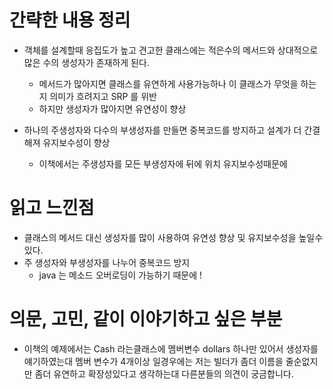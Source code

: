 # 간략한 내용 정리

- 객체를 설계할때 응집도가 높고 견고한 클래스에는 적은수의 메서드와 상대적으로 
많은 수의 생성자가 존재하게 된다.
    - 메서드가 많아지면 클래스를 유연하게 사용가능하나 이 클래스가 무엇을 하는지 의미가 흐려지고 SRP 를 위반
    - 하지만 생성자가 많아지면 유연성이 향상

- 하나의 주생성자와 다수의 부생성자를 만들면 중복코드를 방지하고 설계가 더 간결해져 유지보수성이 향상
    - 이책에서는 주생성자를 모든 부생성자에 뒤에 위치 유지보수성때문에

# 읽고 느낀점

- 클래스의 메서드 대신 생성자를 많이 사용하여 유연성 향상 및 유지보수성을 높일수있다.
- 주 생성자와 부생성자를 나누어 중복코드 방지 
    - java 는  메소드 오버로딩이 가능하기 때문에 !

# 의문, 고민, 같이 이야기하고 싶은 부분

- 이책의 예제에서는 Cash 라는클래스에 멤버변수 dollars 하나만 있어서 생성자를 얘기하였는대
멤버 변수가 4개이상 일경우에는 저는 빌더가 좀더 이름을 줄순없지만 좀더 유연하고 확장성있다고 생각하는대
다른분들의 의견이 궁금합니다. 